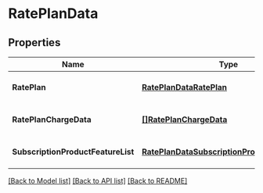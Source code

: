 # RatePlanData

## Properties
Name | Type | Description | Notes
------------ | ------------- | ------------- | -------------
**RatePlan** | [**RatePlanDataRatePlan**](RatePlanData_RatePlan.md) |  | [optional] [default to null]
**RatePlanChargeData** | [**[]RatePlanChargeData**](RatePlanChargeData.md) |  | [optional] [default to null]
**SubscriptionProductFeatureList** | [**RatePlanDataSubscriptionProductFeatureList**](RatePlanData_SubscriptionProductFeatureList.md) |  | [optional] [default to null]

[[Back to Model list]](../README.md#documentation-for-models) [[Back to API list]](../README.md#documentation-for-api-endpoints) [[Back to README]](../README.md)


